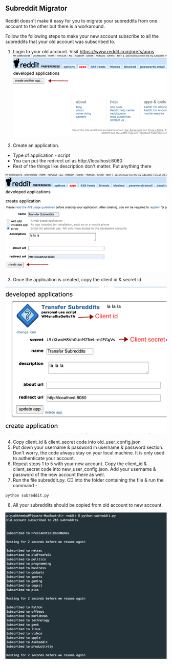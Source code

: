 ## Subreddit Migrator

Reddit doesn't make it easy for you to migrate your subreddits from one account to the other but there is a workaround.

Follow the following steps to make your new account subscribe to all the subreddits that your old account was subscribed to.


1. Login to your old account. Visit https://www.reddit.com/prefs/apps
![create app](./img/1.png)


2. Create an application.
 - Type of application - script
 - You can put the redirect url as http://localhost:8080
 - Rest of the things like description don't matter. Put anything there

![create app description](./img/2.png)

3. Once the application is created, copy the client id & secret id.

![getting client id & secret](./img/3.png)

4. Copy client_id & client_secret code into old_user_config.json
5. Put down your username & password in username & password section. Don't worry, the code always stay on your local machine. It is only used to authenticate your account.
6. Repeat steps 1 to 5 with your new account. Copy the client_id & client_secret code into new_user_config.json. Add your username & password of the new account there as well.
7. Run the file subreddit.py. CD into the folder containing the file & run the command -

```
python subreddit.py
```
8. All your subreddits should be copied from old account to new account.

![output](./img/4.png)
